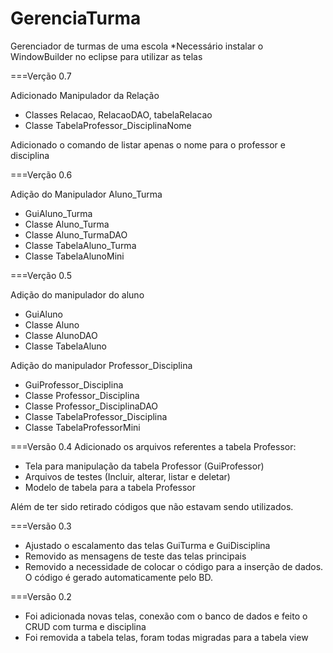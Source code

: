 # GerenciaTurma
Gerenciador de turmas de uma escola
*Necessário instalar o WindowBuilder no eclipse para utilizar as telas

===Verção 0.7

Adicionado Manipulador da Relação

- Classes Relacao, RelacaoDAO, tabelaRelacao
- Classe TabelaProfessor_DisciplinaNome

Adicionado o comando de listar apenas o nome para o professor e disciplina

===Verção 0.6

Adição do Manipulador Aluno_Turma

- GuiAluno_Turma
- Classe Aluno_Turma
- Classe Aluno_TurmaDAO
- Classe TabelaAluno_Turma
- Classe TabelaAlunoMini

===Verção 0.5

Adição do manipulador do aluno

- GuiAluno
- Classe Aluno
- Classe AlunoDAO
- Classe TabelaAluno

Adição do manipulador Professor_Disciplina

- GuiProfessor_Disciplina
- Classe Professor_Disciplina
- Classe Professor_DisciplinaDAO
- Classe TabelaProfessor_Disciplina
- Classe TabelaProfessorMini

===Versão 0.4
Adicionado os arquivos referentes a tabela Professor:
- Tela para manipulação da tabela Professor (GuiProfessor)
- Arquivos de testes (Incluir, alterar, listar e deletar)
- Modelo de tabela para a tabela Professor

Além de ter sido retirado códigos que não estavam sendo utilizados.

===Versão 0.3
- Ajustado o escalamento das telas GuiTurma e GuiDisciplina
- Removido as mensagens de teste das telas principais
- Removido a necessidade de colocar o código para a inserção de dados. O código é gerado automaticamente pelo BD.

===Versão 0.2
- Foi adicionada novas telas, conexão com o banco de dados e feito o CRUD com turma e disciplina
- Foi removida a tabela telas, foram todas migradas para a tabela view
